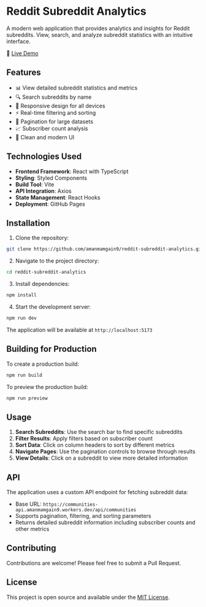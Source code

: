 # Reddit Subreddit Analytics

A modern web application that provides analytics and insights for Reddit subreddits. View, search, and analyze subreddit statistics with an intuitive interface.

🔗 [Live Demo](https://amanmamgain9.github.io/reddit-subreddit-analytics/)

## Features

- 📊 View detailed subreddit statistics and metrics
- 🔍 Search subreddits by name
- 📱 Responsive design for all devices
- ⚡ Real-time filtering and sorting
- 🔢 Pagination for large datasets
- 📈 Subscriber count analysis
- 🎨 Clean and modern UI

## Technologies Used

- **Frontend Framework**: React with TypeScript
- **Styling**: Styled Components
- **Build Tool**: Vite
- **API Integration**: Axios
- **State Management**: React Hooks
- **Deployment**: GitHub Pages

## Installation

1. Clone the repository:
```bash
git clone https://github.com/amanmamgain9/reddit-subreddit-analytics.git
```

2. Navigate to the project directory:
```bash
cd reddit-subreddit-analytics
```

3. Install dependencies:
```bash
npm install
```

4. Start the development server:
```bash
npm run dev
```

The application will be available at `http://localhost:5173`

## Building for Production

To create a production build:

```bash
npm run build
```

To preview the production build:

```bash
npm run preview
```

## Usage

1. **Search Subreddits**: Use the search bar to find specific subreddits
2. **Filter Results**: Apply filters based on subscriber count
3. **Sort Data**: Click on column headers to sort by different metrics
4. **Navigate Pages**: Use the pagination controls to browse through results
5. **View Details**: Click on a subreddit to view more detailed information

## API

The application uses a custom API endpoint for fetching subreddit data:
- Base URL: `https://communities-api.amanmamgain9.workers.dev/api/communities`
- Supports pagination, filtering, and sorting parameters
- Returns detailed subreddit information including subscriber counts and other metrics

## Contributing

Contributions are welcome! Please feel free to submit a Pull Request.

## License

This project is open source and available under the [MIT License](LICENSE).
